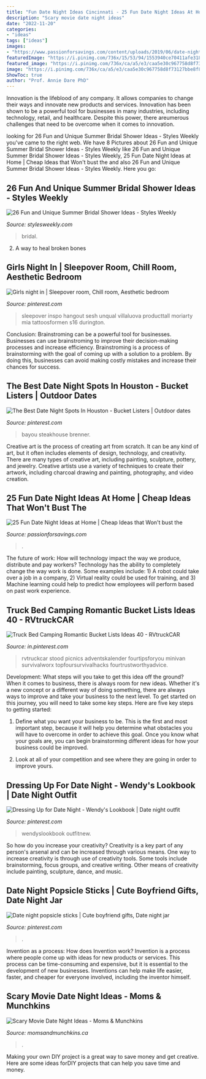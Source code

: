 ```yaml
---
title: "Fun Date Night Ideas Cincinnati - 25 Fun Date Night Ideas At Home"
description: "Scary movie date night ideas"
date: "2022-11-20"
categories:
- "ideas"
tags: ["ideas"]
images:
- "https://www.passionforsavings.com/content/uploads/2019/06/date-night-at-home.jpg"
featuredImage: "https://i.pinimg.com/736x/15/53/94/1553940ce70411afe3183da076a43724.jpg"
featured_image: "https://i.pinimg.com/736x/ca/a5/e3/caa5e30c967758d8f73127bbe8f8541c.jpg"
image: "https://i.pinimg.com/736x/ca/a5/e3/caa5e30c967758d8f73127bbe8f8541c.jpg"
ShowToc: true
author: "Prof. Annie Dare PhD"
---
```



Innovation is the lifeblood of any company. It allows companies to change their ways and innovate new products and services. Innovation has been shown to be a powerful tool for businesses in many industries, including technology, retail, and healthcare. Despite this power, there areumerous challenges that need to be overcome when it comes to innovation.

	

		
looking for 26 Fun and Unique Summer Bridal Shower Ideas - Styles Weekly you've came to the right web. We have 8 Pictures about 26 Fun and Unique Summer Bridal Shower Ideas - Styles Weekly like 26 Fun and Unique Summer Bridal Shower Ideas - Styles Weekly, 25 Fun Date Night Ideas at Home | Cheap Ideas that Won&#039;t bust the and also 26 Fun and Unique Summer Bridal Shower Ideas - Styles Weekly. Here you go:
		
    
## 26 Fun And Unique Summer Bridal Shower Ideas - Styles Weekly

<img loading=lazy src="https://stylesweekly.com/wp-content/uploads/2015/05/Date-Night-table.jpg" onerror="this.onerror=null;this.src='https://tse4.mm.bing.net/th?id=OIP.w6XYCdKd4F6Lxrgo-tC63AHaLH&amp;pid=15.1';" alt="26 Fun and Unique Summer Bridal Shower Ideas - Styles Weekly">

_Source: stylesweekly.com_

>bridal. 

	

2. A way to heal broken bones 

    
## Girls Night In | Sleepover Room, Chill Room, Aesthetic Bedroom

<img loading=lazy src="https://i.pinimg.com/736x/ca/a5/e3/caa5e30c967758d8f73127bbe8f8541c.jpg" onerror="this.onerror=null;this.src='https://tse2.mm.bing.net/th?id=OIP.A6Ya59iWJVo0P8yWclzDRAHaJ3&amp;pid=15.1';" alt="Girls night in | Sleepover room, Chill room, Aesthetic bedroom">

_Source: pinterest.com_

>sleepover inspo hangout sesh unqual villaluova producttall moriarty mia tattoosformen s16 durington. 

	

Conclusion: Brainstroming can be a powerful tool for businesses.
Businesses can use brainstroming to improve their decision-making processes and increase efficiency. Brainstroming is a process of brainstorming with the goal of coming up with a solution to a problem. By doing this, businesses can avoid making costly mistakes and increase their chances for success.

    
## The Best Date Night Spots In Houston - Bucket Listers | Outdoor Dates

<img loading=lazy src="https://i.pinimg.com/736x/29/76/d3/2976d3656560136ba952f4a76e560dfd.jpg" onerror="this.onerror=null;this.src='https://tse1.mm.bing.net/th?id=OIP.ziQ0R4MI6lI2iExEEOwXpwHaFL&amp;pid=15.1';" alt="The Best Date Night Spots In Houston - Bucket Listers | Outdoor dates">

_Source: pinterest.com_

>bayou steakhouse brenner. 

	

Creative art is the process of creating art from scratch. It can be any kind of art, but it often includes elements of design, technology, and creativity. There are many types of creative art, including painting, sculpture, pottery, and jewelry. Creative artists use a variety of techniques to create their artwork, including charcoal drawing and painting, photography, and video creation.

    
## 25 Fun Date Night Ideas At Home | Cheap Ideas That Won&#039;t Bust The

<img loading=lazy src="https://www.passionforsavings.com/content/uploads/2019/06/date-night-at-home.jpg" onerror="this.onerror=null;this.src='https://tse3.mm.bing.net/th?id=OIP.poHjU2acsMo4GLnwKxs6zQHaEO&amp;pid=15.1';" alt="25 Fun Date Night Ideas at Home | Cheap Ideas that Won&#039;t bust the">

_Source: passionforsavings.com_

>. 

	

The future of work: How will technology impact the way we produce, distribute and pay workers?
Technology has the ability to completely change the way work is done. Some examples include: 1) A robot could take over a job in a company, 2) Virtual reality could be used for training, and 3) Machine learning could help to predict how employees will perform based on past work experience.

    
## Truck Bed Camping Romantic Bucket Lists Ideas 40 - RVtruckCAR

<img loading=lazy src="https://i.pinimg.com/736x/fb/92/0e/fb920e828cb7157883c037992366b846.jpg" onerror="this.onerror=null;this.src='https://tse1.mm.bing.net/th?id=OIP.WGULgRr57lhaplHpMNQZEAHaHa&amp;pid=15.1';" alt="Truck Bed Camping Romantic Bucket Lists Ideas 40 - RVtruckCAR">

_Source: in.pinterest.com_

>rvtruckcar stood picnics adventskalender fourtipsforyou minivan survivalworx topfoursurvivalhacks fourtrustworthyadvice. 

	

Development: What steps will you take to get this idea off the ground?
When it comes to business, there is always room for new ideas. Whether it's a new concept or a different way of doing something, there are always ways to improve and take your business to the next level. To get started on this journey, you will need to take some key steps. Here are five key steps to getting started:
1. Define what you want your business to be. This is the first and most important step, because it will help you determine what obstacles you will have to overcome in order to achieve this goal. Once you know what your goals are, you can begin brainstorming different ideas for how your business could be improved.

2. Look at all of your competition and see where they are going in order to improve yours.

    
## Dressing Up For Date Night - Wendy&#039;s Lookbook | Date Night Outfit

<img loading=lazy src="https://i.pinimg.com/736x/15/53/94/1553940ce70411afe3183da076a43724.jpg" onerror="this.onerror=null;this.src='https://tse2.mm.bing.net/th?id=OIP.PIy5bNqpKdt078i5gDUcJQAAAA&amp;pid=15.1';" alt="Dressing Up for Date Night - Wendy&#039;s Lookbook | Date night outfit">

_Source: pinterest.com_

>wendyslookbook outfitnew. 

	

So how do you increase your creativity?
Creativity is a key part of any person's arsenal and can be increased through various means. One way to increase creativity is through use of creativity tools. Some tools include brainstorming, focus groups, and creative writing. Other means of creativity include painting, sculpture, dance, and music.

    
## Date Night Popsicle Sticks | Cute Boyfriend Gifts, Date Night Jar

<img loading=lazy src="https://i.pinimg.com/736x/cd/8b/f9/cd8bf9cb2200b32dd59e69ac35af012c.jpg" onerror="this.onerror=null;this.src='https://tse4.mm.bing.net/th?id=OIP.GDUWuGqcUfmMXWFpHhmuhgHaJ3&amp;pid=15.1';" alt="Date night popsicle sticks | Cute boyfriend gifts, Date night jar">

_Source: pinterest.com_

>. 

	

Invention as a process: How does Invention work?
Invention is a process where people come up with ideas for new products or services. This process can be time-consuming and expensive, but it is essential to the development of new businesses. Inventions can help make life easier, faster, and cheaper for everyone involved, including the inventor himself.

    
## Scary Movie Date Night Ideas - Moms &amp; Munchkins

<img loading=lazy src="https://www.momsandmunchkins.ca/wp-content/uploads/2015/03/scary-movie-date-night-printables-2.jpg" onerror="this.onerror=null;this.src='https://tse3.mm.bing.net/th?id=OIP.t9C_p76WtvEDps5HAfCITwHaKZ&amp;pid=15.1';" alt="Scary Movie Date Night Ideas - Moms &amp; Munchkins">

_Source: momsandmunchkins.ca_

>. 

	

Making your own DIY project is a great way to save money and get creative. Here are some ideas forDIY projects that can help you save time and money.

